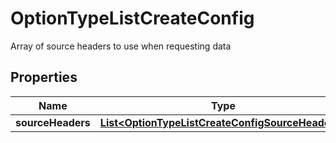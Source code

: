 

# OptionTypeListCreateConfig

Array of source headers to use when requesting data
## Properties

Name | Type | Description | Notes
------------ | ------------- | ------------- | -------------
**sourceHeaders** | [**List&lt;OptionTypeListCreateConfigSourceHeaders&gt;**](OptionTypeListCreateConfigSourceHeaders.md) |  |  [optional]



